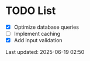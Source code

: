 # TODO List

- [x] Optimize database queries
- [ ] Implement caching
- [x] Add input validation

Last updated: 2025-06-19 02:50
